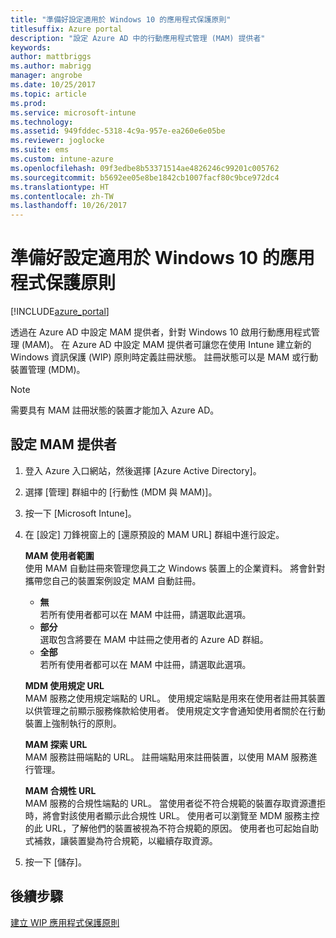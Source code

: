 ```yaml
---
title: "準備好設定適用於 Windows 10 的應用程式保護原則"
titlesuffix: Azure portal
description: "設定 Azure AD 中的行動應用程式管理 (MAM) 提供者"
keywords: 
author: mattbriggs
ms.author: mabrigg
manager: angrobe
ms.date: 10/25/2017
ms.topic: article
ms.prod: 
ms.service: microsoft-intune
ms.technology: 
ms.assetid: 949fddec-5318-4c9a-957e-ea260e6e05be
ms.reviewer: joglocke
ms.suite: ems
ms.custom: intune-azure
ms.openlocfilehash: 09f3edbe8b53371514ae4826246c99201c005762
ms.sourcegitcommit: b5692ee05e8be1842cb1007facf80c9bce972dc4
ms.translationtype: HT
ms.contentlocale: zh-TW
ms.lasthandoff: 10/26/2017
---
```

# <a name="get-ready-to-configure-app-protection-policies-for-windows-10"></a>準備好設定適用於 Windows 10 的應用程式保護原則

[!INCLUDE[azure_portal](./includes/azure_portal.md)]

透過在 Azure AD 中設定 MAM 提供者，針對 Windows 10 啟用行動應用程式管理 (MAM)。 在 Azure AD 中設定 MAM 提供者可讓您在使用 Intune 建立新的 Windows 資訊保護 (WIP) 原則時定義註冊狀態。 註冊狀態可以是 MAM 或行動裝置管理 (MDM)。

> [!NOTE]
> 需要具有 MAM 註冊狀態的裝置才能加入 Azure AD。

## <a name="to-configure-the-mam-provider"></a>設定 MAM 提供者

1. 登入 Azure 入口網站，然後選擇 [Azure Active Directory]。

2. 選擇 [管理] 群組中的 [行動性 (MDM 與 MAM)]。

3. 按一下 [Microsoft Intune]。

4. 在 [設定] 刀鋒視窗上的 [還原預設的 MAM URL] 群組中進行設定。

    **MAM 使用者範圍**  
      使用 MAM 自動註冊來管理您員工之 Windows 裝置上的企業資料。 將會針對攜帶您自己的裝置案例設定 MAM 自動註冊。<ul><li>**無**<br>若所有使用者都可以在 MAM 中註冊，請選取此選項。</li><li>**部分**<br>選取包含將要在 MAM 中註冊之使用者的 Azure AD 群組。</li><li>**全部**<br>若所有使用者都可以在 MAM 中註冊，請選取此選項。</li></ul>

    **MDM 使用規定 URL**  
     MAM 服務之使用規定端點的 URL。 使用規定端點是用來在使用者註冊其裝置以供管理之前顯示服務條款給使用者。 使用規定文字會通知使用者關於在行動裝置上強制執行的原則。

    **MAM 探索 URL**  
    MAM 服務註冊端點的 URL。 註冊端點用來註冊裝置，以使用 MAM 服務進行管理。

    **MAM 合規性 URL**  
      MAM 服務的合規性端點的 URL。 當使用者從不符合規範的裝置存取資源遭拒時，將會對該使用者顯示此合規性 URL。 使用者可以瀏覽至 MDM 服務主控的此 URL，了解他們的裝置被視為不符合規範的原因。 使用者也可起始自助式補救，讓裝置變為符合規範，以繼續存取資源。

5.  按一下 [儲存]。

## <a name="next-steps"></a>後續步驟

[建立 WIP 應用程式保護原則](windows-information-protection-policy-create.md)
